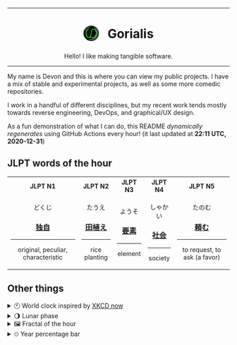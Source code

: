***

<h1 align="center">
<sub>
    <img src="readme/resources/avatar.png" height="36">
</sub>
&nbsp;
Gorialis
</h1>
<p align="center">
Hello! I like making tangible software.
</p>

***

My name is Devon and this is where you can view my public projects. I have a mix of stable and experimental projects, as well as some more comedic repositories.

I work in a handful of different disciplines, but my recent work tends mostly towards reverse engineering, DevOps, and graphical/UX design.

As a fun demonstration of what I can do, this README *dynamically regenerates* using GitHub Actions every hour! (it last updated at **22:11 UTC, 2020-12-31**)

<h2>JLPT words of the hour</h2>
<table>
    <tr>
        <th>JLPT N1</th>
        <th>JLPT N2</th>
        <th>JLPT N3</th>
        <th>JLPT N4</th>
        <th>JLPT N5</th>
    </tr>
    <tr>
        <td>
            <p align="center">どくじ</p>
            <h3 align="center"><b><a href="https://jisho.org/search/%E7%8B%AC%E8%87%AA">独自</a></b></h3>
            <hr>
            <p align="center">original,<wbr> peculiar,<wbr> characteristic</p>
        </td>
        <td>
            <p align="center">たうえ</p>
            <h3 align="center"><b><a href="https://jisho.org/search/%E7%94%B0%E6%A4%8D%E3%81%88">田植え</a></b></h3>
            <hr>
            <p align="center">rice planting</p>
        </td>
        <td>
            <p align="center">ようそ</p>
            <h3 align="center"><b><a href="https://jisho.org/search/%E8%A6%81%E7%B4%A0">要素</a></b></h3>
            <hr>
            <p align="center">element</p>
        </td>
        <td>
            <p align="center">しゃかい</p>
            <h3 align="center"><b><a href="https://jisho.org/search/%E7%A4%BE%E4%BC%9A">社会</a></b></h3>
            <hr>
            <p align="center">society</p>
        </td>
        <td>
            <p align="center">たのむ</p>
            <h3 align="center"><b><a href="https://jisho.org/search/%E9%A0%BC%E3%82%80">頼む</a></b></h3>
            <hr>
            <p align="center">to request,<wbr> to ask (a favor)</p>
        </td>
    </tr>
</table>

<h2>Other things</h2>
<details>
<summary>🕙  World clock inspired by <a href="https://xkcd.com/now">XKCD now</a></summary>

> <img src="generated/now.png" width="512">

</details>
<details>
<summary>🌖 Lunar phase</summary>

The moon is approximately 60.44% through its phase (Waning Gibbous).

</details>
<details>
<summary>&#x1f5bc; Fractal of the hour</summary>

> <img src="generated/fractal.png" width="512">

</details>
<details>
<summary>&#x23f2; Year percentage bar</summary>
<pre><code>2020 [███████████████████▁] 99.98%</code></pre>
</details>
